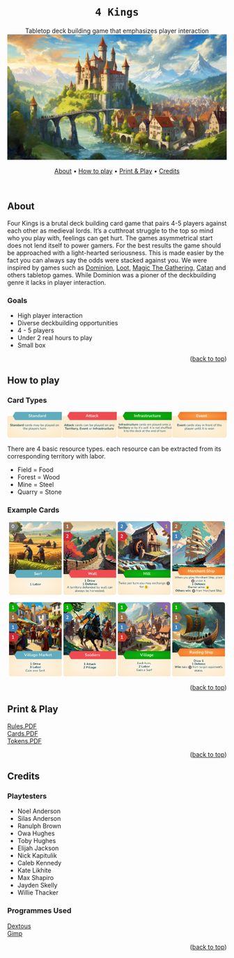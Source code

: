 <a name="readme-top"></a>
<div align="center">
  
  # `4 Kings`
  
Tabletop deck building game that emphasizes player interaction
<img src="./media/banner.jpg" alt="banner"/>

[About](#about) •
[How to play](#how-to-play) •
[Print & Play](#print--play) •
[Credits](#credits)

</div>

<br />

## About

Four Kings is a brutal deck building card game that pairs 4-5 players against each other as medieval lords. It’s a cutthroat struggle to the top so mind who you play with, feelings can get hurt. The games asymmetrical start does not lend itself to power gamers. For the best results the game should be approached with a light-hearted seriousness. This is made easier by the fact you can always say the odds were stacked against you.
We were inspired by games such as [Dominion](https://www.riograndegames.com/games/dominion), [Loot](https://gamewright.com/product/Loot), [Magic The Gathering](https://magic.wizards.com/), [Catan](https://www.catan.com/) and others tabletop games. While Dominion was a pioner of the deckbuilding genre it lacks in player interaction. 

### Goals
* High player interaction
* Diverse deckbuilding opportunities
* 4 - 5 players
* Under 2 real hours to play
* Small box

<p align="right">(<a href="#readme-top">back to top</a>)</p>

## How to play

### Card Types
<img src="./media/card-types.png" alt="Card Types"/>

<!--
### Card brackdown
<img src="./media/card-brackdown.png"  width=40% height=40% alt="Card Brackdown"/> 

### Resources
<img src="./media/resources.png" alt="Resources"/>
-->

There are 4 basic resource types. each resource can be extracted from its corresponding territory with labor. 

- Field  = Food
- Forest = Wood
- Mine   = Steel
- Quarry = Stone

### Example Cards

<!--
<img src="./media/cards.png" alt="Example Cards"/>
-->

<p align="middle">
  <img src="/media/cards/serf.png" width="24%" /> 
  <img src="/media/cards/wall.png" width="24%" />
  <img src="/media/cards/mill.png" width="24%" />
  <img src="/media/cards/merchant-ship.png" width="24%" />
</p>
<p align="middle">
  <img src="/media/cards/village-market.png" width="24%" />
  <img src="/media/cards/soldiers.png" width="24%" />
  <img src="/media/cards/village.png" width="24%" />
  <img src="/media/cards/raiding-ship.png" width="24%" />
</p>

<p align="right">(<a href="#readme-top">back to top</a>)</p>

## Print & Play

[Rules.PDF](https://pages.github.com/) <br />
[Cards.PDF](https://pages.github.com/) <br />
[Tokens.PDF](https://pages.github.com/)

<p align="right">(<a href="#readme-top">back to top</a>)</p>

## Credits

### Playtesters
- Noel Anderson
- Silas Anderson
- Ranulph Brown
- Owa Hughes
- Toby Hughes
- Elijah Jackson
- Nick Kapitulik
- Caleb Kennedy
- Kate Likhite
- Max Shapiro
- Jayden Skelly
- Willie Thacker

### Programmes Used

[Dextous](https://www.dextrous.com.au/) <br />
[Gimp](https://www.gimp.org/)

<p align="right">(<a href="#readme-top">back to top</a>)</p>
